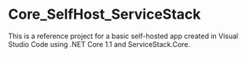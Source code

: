# Core_SelfHost_ServiceStack
This is a reference project for a basic self-hosted app created in Visual Studio Code using .NET Core 1.1 and ServiceStack.Core.


